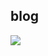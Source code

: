 ## blog

<p>
  <a href="https://travis-ci.org/github/ouyangshikang/blog">
    <img src="https://travis-ci.org/ouyangshikang/blog.svg?branch=master"/>
  </a>
</p>